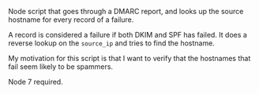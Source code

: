 Node script that goes through a DMARC report, and looks up the source hostname for every record of a failure. 

A record is considered a failure if both DKIM and SPF has failed. It does a reverse lookup on the `source_ip` and tries to find the hostname.

My motivation for this script is that I want to verify that the hostnames that fail seem likely to be spammers.

Node 7 required. 